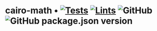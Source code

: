 # cairo-math • [![Tests](https://github.com/pedrobeirao/cairo-math/actions/workflows/tests.yml/badge.svg)](https://github.com/a5f9t4/cairo-math/actions/workflows/tests.yml) [![Lints](https://github.com/pedrobeirao/cairo-math/actions/workflows/lints.yml/badge.svg)](https://github.com/pedrobeirao/cairo-math/actions/workflows/lints.yml) ![GitHub](https://img.shields.io/github/license/pedrobeirao/cairo-math) ![GitHub package.json version](https://img.shields.io/github/package-json/v/pedrobeirao/cairo-math)


